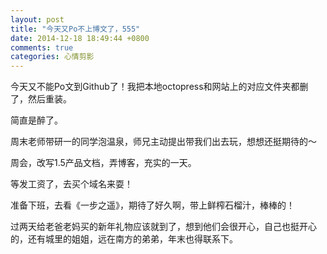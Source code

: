 ```yaml
---
layout: post
title: "今天又Po不上博文了，555"
date: 2014-12-18 18:49:44 +0800
comments: true
categories: 心情剪影
---
```

今天又不能Po文到Github了！我把本地octopress和网站上的对应文件夹都删了，然后重装。

简直是醉了。

周末老师带研一的同学泡温泉，师兄主动提出带我们出去玩，想想还挺期待的～

周会，改写1.5产品文档，弄博客，充实的一天。

等发工资了，去买个域名来耍！

准备下班，去看《一步之遥》，期待了好久啊，带上鲜榨石榴汁，棒棒的！

过两天给老爸老妈买的新年礼物应该就到了，想到他们会很开心，自己也挺开心的，还有城里的姐姐，远在南方的弟弟，年末也得联系下。